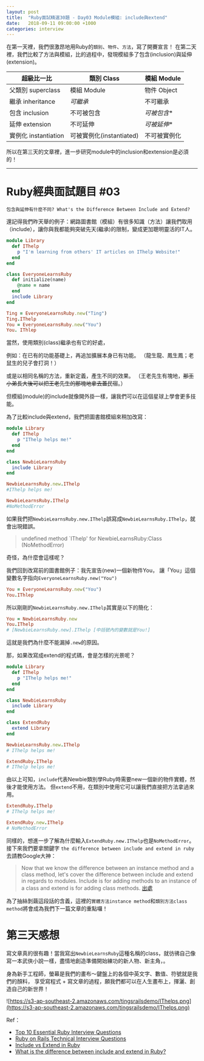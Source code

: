 ```yaml
---
layout: post
title:  "Ruby面試精選30題 - Day03 Module模組: include與extend"
date:   2018-09-11 09:00:00 +1000
categories: interview
---
```


在第一天裡，我們很激昂地用Ruby的`類別`、`物件`、`方法`，寫了開賽宣言！
在第二天裡，我們比較了方法與模組，比的過程中，發現模組多了包含(inclusion)與延伸(extension)。

<!-- more -->

超級比一比 | 類別 Class | 模組 Module
------------- | ------------- | -------------
父類別 superclass  | 模組 Module  | 物件 Object
繼承 inheritance  | *可繼承*  | 不可繼承
包含 inclusion  | 不可被包含  | *可被包含**
延伸 extension  | 不可延伸  | *可被延伸**
實例化 instantiation  | 可被實例化(instantiated)  | 不可被實例化

所以在第三天的文章裡，進一步研究module中的inclusion和extension是必須的！

---

# Ruby經典面試題目 #03

`包含與延伸有什麼不同? What's the Difference Between Include and Extend?`

還記得我們昨天舉的例子：網路圖書館（模組）有很多知識（方法）讓我們取用（include），讓你與我都能夠突破先天(繼承)的限制，變成更加聰明靈活的IT人。

```ruby
module Library
  def IThelp
    p "I'm learning from others' IT articles on IThelp Website!"
  end
end

class EveryoneLearnsRuby
  def initialize(name)
    @name = name
  end
  include Library
end

Ting = EveryoneLearnsRuby.new("Ting")
Ting.IThelp
You = EveryoneLearnsRuby.new("You")
You. IThlep
```

當然，使用類別(class)繼承也有它的好處，

例如：在已有的功能基礎上，再追加擴展本身已有功能。
（龍生龍、鳳生鳳；老鼠生的兒子會打洞！）

或是以相同名稱的方法，重新定義，產生不同的效果。
（王老先生有塊地，~~那王小弟長大後可以把王老先生的那塊地拿去蓋民宿~~。）

但模組(module)的include就像開外掛一樣，讓我們可以在這個星球上學會更多技能。

為了比較include與extend，我們把圖書館模組來稍加改寫：

```ruby
module Library
  def IThelp
    p "IThelp helps me!"
  end
end

class NewbieLearnsRuby
  include Library
end

NewbieLearnsRuby.new.IThelp
#IThelp helps me!

NewbieLearnsRuby.IThelp
#NoMethodError
```

如果我們把`NewbieLearnsRuby.new.IThelp`誤寫成`NewbieLearnsRuby.IThelp`，就會出現錯誤。
> undefined method `IThelp' for NewbieLearnsRuby:Class (NoMethodError)

奇怪，為什麼會這樣呢？

我們回到改寫前的圖書館例子：我先宣告(new)一個新物件You，
讓「You」這個變數名字指向`EveryoneLearnsRuby.new("You")`

```ruby
You = EveryoneLearnsRuby.new("You")
You.IThlep
```

所以剛剛的`NewbieLearnsRuby.new.IThelp`其實是以下的簡化：

```ruby
You = NewbieLearnsRuby.new
You.IThelp
# [NewbieLearnsRuby.new].IThelp [中括號內的變數就是You!]
```

這就是我們為什麼不能漏掉`.new`的原因。

那，如果改寫成extend的程式碼，會是怎樣的光景呢？

```ruby
module Library
  def IThelp
    p "IThelp helps me!"
  end
end

class NewbieLearnsRuby
  include Library
end

class ExtendRuby
  extend Library
end

NewbieLearnsRuby.new.IThelp
# IThelp helps me!

ExtendRuby.IThelp
# IThelp helps me!
```

由以上可知，`include`代表Newbie類別學Ruby時需要new一個新的物件實體，然後才能使用方法。
但`extend`不用，在類別中使用它可以讓我們直接把方法拿過來用。

```ruby
ExtendRuby.IThelp
# IThelp helps me!

ExtendRuby.new.IThelp
# NoMethodError
```

同樣的，想進一步了解為什麼輸入`ExtendRuby.new.IThelp`也是`NoMethodError`。接下來我們要拿關鍵字 `the difference between include and extend in ruby`去請教Google大神：

> Now that we know the difference between an instance method and a class method, let's cover the difference between include and extend in regards to modules. Include is for adding methods to an instance of a class and extend is for adding class methods. [出處](http://www.railstips.org/blog/archives/2009/05/15/include-vs-extend-in-ruby/)

為了抽絲剝繭這段話的含義，這裡的`實體方法instance method`和`類別方法class method`將會成為我們下一篇文章的重點囉！

# 第三天感想

寫文章真的很有趣！當我寫出`NewbieLearnsRuby`這種名稱的class，就彷彿自己像寫一本武俠小說一樣，盡情地創造準備開始練功的新人物、新主角，。

身為新手工程師，螢幕是我們的畫布～鍵盤上的各個中英文字、數值、符號就是我們的顏料，
享受寫程式 + 寫文章的過程，願我們都可以在人生畫布上，揮灑、創造自己的新世界！

![https://s3-ap-southeast-2.amazonaws.com/tingsrailsdemo/IThelps.png](https://s3-ap-southeast-2.amazonaws.com/tingsrailsdemo/IThelps.png)

Ref：

* [Top 10 Essential Ruby Interview Questions](https://blog.bater.gq/ruby/2018/02/02/top-10-essential-ruby-interview-questions.html)
* [Ruby on Rails Technical Interview Questions](https://github.com/timurcatakli/ruby-on-rails-interview-questions-answers)
* [Include vs Extend in Ruby](http://www.railstips.org/blog/archives/2009/05/15/include-vs-extend-in-ruby/)
* [What is the difference between include and extend in Ruby?](https://stackoverflow.com/questions/156362/what-is-the-difference-between-include-and-extend-in-ruby)
